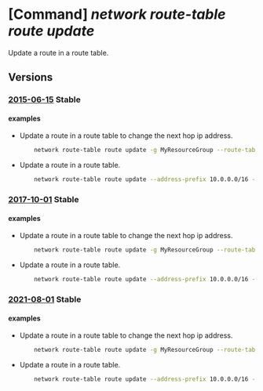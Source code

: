 # [Command] _network route-table route update_

Update a route in a route table.

## Versions

### [2015-06-15](/Resources/mgmt-plane/L3N1YnNjcmlwdGlvbnMve30vcmVzb3VyY2Vncm91cHMve30vcHJvdmlkZXJzL21pY3Jvc29mdC5uZXR3b3JrL3JvdXRldGFibGVzL3t9L3JvdXRlcy97fQ==/2015-06-15.xml) **Stable**

<!-- mgmt-plane /subscriptions/{}/resourcegroups/{}/providers/microsoft.network/routetables/{}/routes/{} 2015-06-15 -->

#### examples

- Update a route in a route table to change the next hop ip address.
    ```bash
        network route-table route update -g MyResourceGroup --route-table-name MyRouteTable -n MyRoute --next-hop-ip-address 10.0.100.5
    ```

- Update a route in a route table.
    ```bash
        network route-table route update --address-prefix 10.0.0.0/16 --name MyRoute --next-hop-ip-address 10.0.100.5 --next-hop-type VirtualNetworkGateway --resource-group MyResourceGroup --route-table-name MyRouteTable
    ```

### [2017-10-01](/Resources/mgmt-plane/L3N1YnNjcmlwdGlvbnMve30vcmVzb3VyY2Vncm91cHMve30vcHJvdmlkZXJzL21pY3Jvc29mdC5uZXR3b3JrL3JvdXRldGFibGVzL3t9L3JvdXRlcy97fQ==/2017-10-01.xml) **Stable**

<!-- mgmt-plane /subscriptions/{}/resourcegroups/{}/providers/microsoft.network/routetables/{}/routes/{} 2017-10-01 -->

#### examples

- Update a route in a route table to change the next hop ip address.
    ```bash
        network route-table route update -g MyResourceGroup --route-table-name MyRouteTable -n MyRoute --next-hop-ip-address 10.0.100.5
    ```

- Update a route in a route table.
    ```bash
        network route-table route update --address-prefix 10.0.0.0/16 --name MyRoute --next-hop-ip-address 10.0.100.5 --next-hop-type VirtualNetworkGateway --resource-group MyResourceGroup --route-table-name MyRouteTable
    ```

### [2021-08-01](/Resources/mgmt-plane/L3N1YnNjcmlwdGlvbnMve30vcmVzb3VyY2Vncm91cHMve30vcHJvdmlkZXJzL21pY3Jvc29mdC5uZXR3b3JrL3JvdXRldGFibGVzL3t9L3JvdXRlcy97fQ==/2021-08-01.xml) **Stable**

<!-- mgmt-plane /subscriptions/{}/resourcegroups/{}/providers/microsoft.network/routetables/{}/routes/{} 2021-08-01 -->

#### examples

- Update a route in a route table to change the next hop ip address.
    ```bash
        network route-table route update -g MyResourceGroup --route-table-name MyRouteTable -n MyRoute --next-hop-ip-address 10.0.100.5
    ```

- Update a route in a route table.
    ```bash
        network route-table route update --address-prefix 10.0.0.0/16 --name MyRoute --next-hop-ip-address 10.0.100.5 --next-hop-type VirtualNetworkGateway --resource-group MyResourceGroup --route-table-name MyRouteTable
    ```
